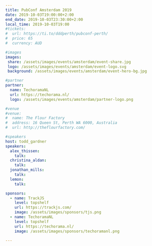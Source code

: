 ```yaml
---
title: PubConf Amsterdam 2019
date: 2019-10-03T19:00:00+2:00
end_date: 2019-10-03T23:30:00+2:00
local_time: 2019-10-03T19:00
#tickets:
#  url: https://ti.to/dddperth/pubconf-perth/
#  price: 65
#  currency: AUD

#images
images:
 share: /assets/images/events/amsterdam/event-share.jpg
 logo: /assets/images/events/amsterdam/event-logo.svg
 background: /assets/images/events/amsterdam/event-hero-bg.jpg

#partner
partner:
  name: TechoramaNL
  url: https://techorama.nl/
  logo: /assets/images/events/amsterdam/partner-logo.png

#venue
#venue:
#  name: The Flour Factory
#  address: 16 Queen St, Perth WA 6000, Australia
#  url: http://theflourfactory.com/

#speakers
host: todd_gardner
speakers:
  alex_thissen:
    talk:
  christina_aldan:
    talk:
  jonathan_mills:
    talk:
  lemon:
    talk:

sponsors:
  - name: TrackJS
    level: topshelf
    url: https://trackjs.com/
    image: /assets/images/sponsors/tjs.png
  - name: TechoramaNL
    level: topshelf
    url: https://techorama.nl/
    image: /assets/images/sponsors/techoramanl.png

---
```

